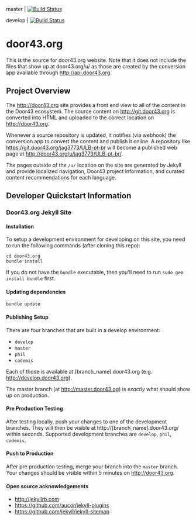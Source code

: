 master | [![Build Status](https://travis-ci.org/unfoldingWord-dev/door43.org.svg?branch=master)](https://travis-ci.org/unfoldingWord-dev/door43.org)

develop | [![Build Status](https://travis-ci.org/unfoldingWord-dev/door43.org.svg?branch=develop)](https://travis-ci.org/unfoldingWord-dev/door43.org)

# door43.org

This is the source for door43.org website.  Note that it does not include the files that show up at door43.org/u/ as those are created by the conversion app available through http://api.door43.org.

## Project Overview

The http://door43.org site provides a front end view to all of the content in the Door43 ecosystem.  The source content on http://git.door43.org is converted into HTML and uploaded to the correct location on http://door43.org.

Whenever a source repository is updated, it notifies (via webhook) the conversion app to convert the content and publish it online.  A repository like https://git.door43.org/jag3773/ULB-pt-br will become a published web page at http://door43.org/u/jag3773/ULB-pt-br/.

The pages outside of the `/u/` location on the site are generated by Jekyll and provide localized navigation, Door43 project information, and curated content recommendations for each language.

## Developer Quickstart Information

### Door43.org Jekyll Site

#### Installation ####

To setup a development environment for developing on this site, you need to run the following commands (after cloning this repo):

    cd door43.org
    bundle install

If you do not have the `bundle` executable, then you'll need to run `sudo gem install bundle` first.

#### Updating dependencies ####

    bundle update

#### Publishing Setup ####

There are four branches that are built in a develop environment:

* `develop`
* `master`
* `phil`
* `codemis`

Each of those is available at [branch_name].door43.org (e.g. http://develop.door43.org).

The master branch (at http://master.door43.og) is *exactly* what should show up on production.

#### Pre Production Testing ####

After testing locally, push your changes to one of the development branches.  They will then be visible at http://[branch_name].door43.org/ within seconds.  Supported development branches are `develop`, `phil`, `codemis`.


#### Push to Production ####

After pre production testing, merge your branch into the `master` branch.
Your changes should be visible within 5 minutes on http://door43.org.


#### Open source acknowledgements ####

  * http://jekyllrb.com
  * https://github.com/aucor/jekyll-plugins
  * https://github.com/jekyll/jekyll-sitemap

